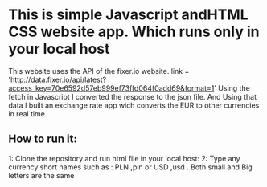 # This is simple Javascript andHTML CSS website app. Which runs only in your local host
This website uses the API of the fixer.io website. link = 'http://data.fixer.io/api/latest?access_key=70e6592d57eb999ef73ffd064f0add69&format=1'
Using the fetch in Javascript I converted the response to the json file. And Using that data I built an exchange rate app wich converts the EUR to  other currencies in real time.
## How to run it:
1: Clone the repository and run html file in your local host:
2: Type any currency short names such as : PLN ,pln or USD ,usd . Both small and Big letters are the same


